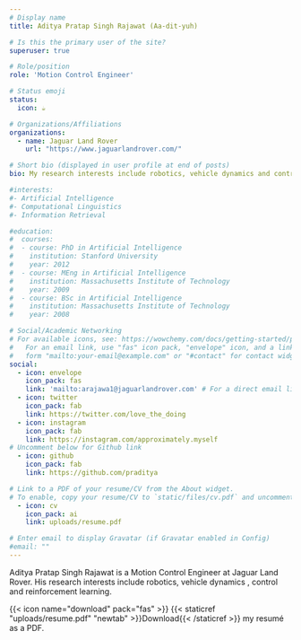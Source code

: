 ```yaml
---
# Display name
title: Aditya Pratap Singh Rajawat (Aa-dit-yuh)

# Is this the primary user of the site?
superuser: true

# Role/position
role: 'Motion Control Engineer'

# Status emoji
status: 
  icon: ☕️

# Organizations/Affiliations
organizations:
  - name: Jaguar Land Rover
    url: "https://www.jaguarlandrover.com/"

# Short bio (displayed in user profile at end of posts)
bio: My research interests include robotics, vehicle dynamics and control.

#interests:
#- Artificial Intelligence
#- Computational Linguistics
#- Information Retrieval

#education:
#  courses:
#  - course: PhD in Artificial Intelligence
#    institution: Stanford University
#    year: 2012
#  - course: MEng in Artificial Intelligence
#    institution: Massachusetts Institute of Technology
#    year: 2009
#  - course: BSc in Artificial Intelligence
#    institution: Massachusetts Institute of Technology
#    year: 2008

# Social/Academic Networking
# For available icons, see: https://wowchemy.com/docs/getting-started/page-builder/#icons
#   For an email link, use "fas" icon pack, "envelope" icon, and a link in the
#   form "mailto:your-email@example.com" or "#contact" for contact widget.
social:
  - icon: envelope
    icon_pack: fas
    link: 'mailto:arajawa1@jaguarlandrover.com' # For a direct email link, use "mailto:arajawa1@jaguarlandrover.com".
  - icon: twitter
    icon_pack: fab
    link: https://twitter.com/love_the_doing
  - icon: instagram
    icon_pack: fab
    link: https://instagram.com/approximately.myself
# Uncomment below for Github link
  - icon: github
    icon_pack: fab
    link: https://github.com/praditya

# Link to a PDF of your resume/CV from the About widget.
# To enable, copy your resume/CV to `static/files/cv.pdf` and uncomment the lines below.
  - icon: cv
    icon_pack: ai
    link: uploads/resume.pdf

# Enter email to display Gravatar (if Gravatar enabled in Config)
#email: ""
---
```


Aditya Pratap Singh Rajawat is a Motion Control Engineer at Jaguar Land Rover. His research interests include robotics, vehicle dynamics , control and reinforcement learning. 

{{< icon name="download" pack="fas" >}} {{< staticref "uploads/resume.pdf" "newtab" >}}Download{{< /staticref >}} my resumé as a PDF.
